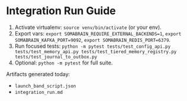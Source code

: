 # Integration Run Guide

1. Activate virtualenv: `source venv/bin/activate` (or your env).
2. Export vars: `export SOMABRAIN_REQUIRE_EXTERNAL_BACKENDS=1`, `export SOMABRAIN_KAFKA_PORT=9092`, `export SOMABRAIN_REDIS_PORT=6379`.
3. Run focused tests: `python -m pytest tests/test_config_api.py tests/test_memory_api.py tests/test_tiered_memory_registry.py tests/test_journal_to_outbox.py`
4. Optional: `python -m pytest` for full suite.

Artifacts generated today:
- `launch_band_script.json`
- `integration_run.md`
